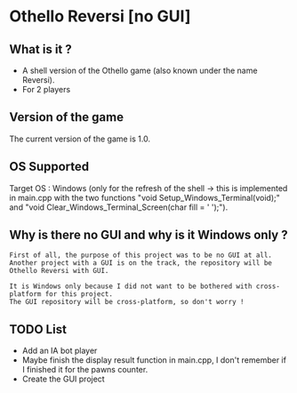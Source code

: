 # Othello Reversi [no GUI]

## What is it ? ##
* A shell version of the Othello game (also known under the name Reversi).
* For 2 players

## Version of the game ##
The current version of the game is 1.0.

## OS Supported ##
Target OS : Windows (only for the refresh of the shell -> this is implemented in main.cpp with the two functions "void Setup_Windows_Terminal(void);" and "void Clear_Windows_Terminal_Screen(char fill = ' ');").

## Why is there no GUI and why is it Windows only ? ##
```
First of all, the purpose of this project was to be no GUI at all.
Another project with a GUI is on the track, the repository will be Othello Reversi with GUI.

It is Windows only because I did not want to be bothered with cross-platform for this project.
The GUI repository will be cross-platform, so don't worry !
```

## TODO List ##
* Add an IA bot player
* Maybe finish the display result function in main.cpp, I don't remember if I finished it for the pawns counter.
* Create the GUI project
